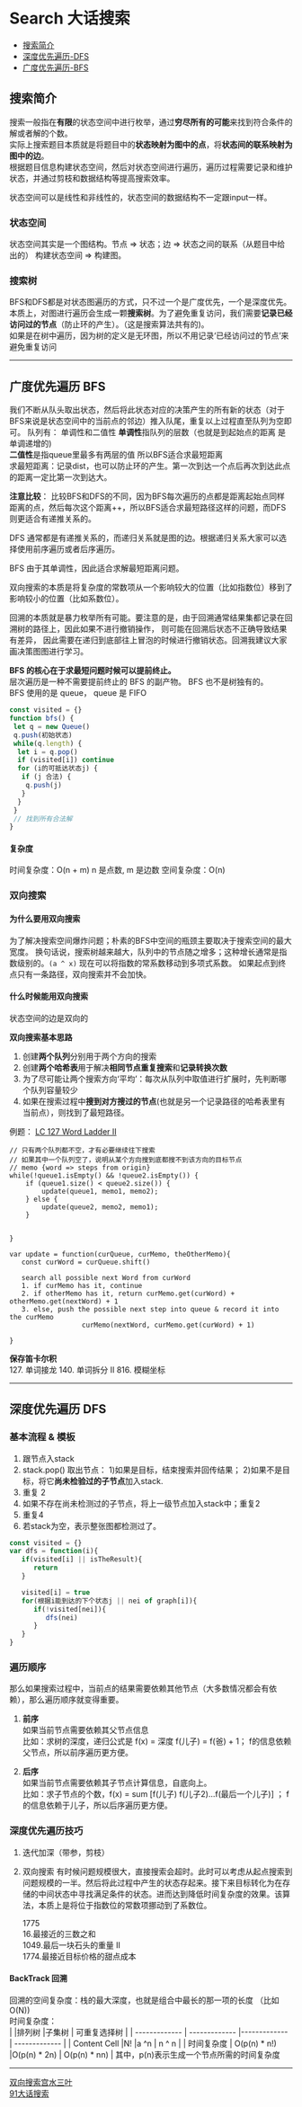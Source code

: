 # Search 大话搜索

- [搜索简介](#搜索简介)
- [深度优先遍历-DFS](#深度优先遍历-DFS)
- [广度优先遍历-BFS](#广度优先遍历-BFS)

## 搜索简介
搜索一般指在**有限**的状态空间中进行枚举，通过**穷尽所有的可能**来找到符合条件的解或者解的个数。  
实际上搜索题目本质就是将题目中的**状态映射为图中的点**，将**状态间的联系映射为图中的边**。  
根据题目信息构建状态空间，然后对状态空间进行遍历，遍历过程需要记录和维护状态，并通过剪枝和数据结构等提高搜索效率。

状态空间可以是线性和非线性的，状态空间的数据结构不一定跟input一样。

### 状态空间
状态空间其实是一个图结构。节点 => 状态；边 => 状态之间的联系（从题目中给出的）
构建状态空间 => 构建图。

### 搜索树
BFS和DFS都是对状态图遍历的方式，只不过一个是广度优先，一个是深度优先。    
本质上，对图进行遍历会生成一颗**搜索树**。为了避免重复访问，我们需要**记录已经访问过的节点**（防止环的产生）。（这是搜索算法共有的)。   
如果是在树中遍历，因为树的定义是无环图，所以不用记录‘已经访问过的节点’来避免重复访问



-----
## 广度优先遍历 BFS
我们不断从队头取出状态，然后将此状态对应的决策产生的所有新的状态（对于BFS来说是状态空间中的当前点的邻边）推入队尾，重复以上过程直至队列为空即可。 
队列有： 单调性和二值性 
**单调性**指队列的层数（也就是到起始点的距离 是单调递增的)  
**二值性**是指queue里最多有两层的值
所以BFS适合求最短距离  
求最短距离：记录dist，也可以防止环的产生。第一次到达一个点后再次到达此点的距离一定比第一次到达大。

**注意比较**： 比较BFS和DFS的不同，因为BFS每次遍历的点都是距离起始点同样距离的点，然后每次这个距离++，所以BFS适合求最短路径这样的问题，而DFS则更适合有递推关系的。

DFS 通常都是有递推关系的，而递归关系就是图的边。根据递归关系大家可以选择使用前序遍历或者后序遍历。

BFS 由于其单调性，因此适合求解最短距离问题。

双向搜索的本质是将复杂度的常数项从一个影响较大的位置（比如指数位）移到了影响较小的位置（比如系数位）。

回溯的本质就是暴力枚举所有可能。要注意的是，由于回溯通常结果集都记录在回溯树的路径上，因此如果不进行撤销操作， 则可能在回溯后状态不正确导致结果有差异， 因此需要在递归到底部往上冒泡的时候进行撤销状态。回溯我建议大家画决策图图进行学习。

**BFS 的核心在于求最短问题时候可以提前终止。**  
层次遍历是一种不需要提前终止的 BFS 的副产物。
BFS 也不是树独有的。  
BFS 使用的是 queue， queue 是 FIFO

```JavaScript
const visited = {}
function bfs() {
 let q = new Queue()
 q.push(初始状态)
 while(q.length) {
  let i = q.pop()
  if (visited[i]) continue
  for (i的可抵达状态j) {
   if (j 合法) {
    q.push(j)
   }
  }
 }
 // 找到所有合法解
}
```
#### 复杂度

时间复杂度：O(n + m)
n 是点数, m 是边数
空间复杂度：O(n)

### 双向搜索  
#### 为什么要用双向搜索
为了解决搜索空间爆炸问题；朴素的BFS中空间的瓶颈主要取决于搜索空间的最大宽度。
换句话说，搜索树越来越大，队列中的节点随之增多；这种增长通常是指数级别的。`(a ^ x)`  现在可以将指数的常系数移动到多项式系数。
如果起点到终点只有一条路径，双向搜索并不会加快。

#### 什么时候能用双向搜索
状态空间的边是双向的

**双向搜索基本思路**
1. 创建**两个队列**分别用于两个方向的搜索
2. 创建**两个哈希表**用于解决**相同节点重复搜索**和**记录转换次数**
3. 为了尽可能让两个搜索方向‘平均’：每次从队列中取值进行扩展时，先判断哪个队列容量较少
4. 如果在搜索过程中**搜到对方搜过的节点**(也就是另一个记录路径的哈希表里有当前点），则找到了最短路径。

例题： [LC 127 Word Ladder II](https://github.com/lilyzhaoyilu/LeetCode-Notes/blob/master/Basic200II/BFS%20%26%20DFS/LC127.%20Word%20Ladder.md)
```
// 只有两个队列都不空，才有必要继续往下搜索
// 如果其中一个队列空了，说明从某个方向搜到底都搜不到该方向的目标节点
// memo {word => steps from origin}
while(!queue1.isEmpty() && !queue2.isEmpty()) {
    if (queue1.size() < queue2.size()) {
        update(queue1, memo1, memo2);
    } else {
        update(queue2, memo2, memo1);
    }

    
}

var update = function(curQueue, curMemo, theOtherMemo){
   const curWord = curQueue.shift()

   search all possible next Word from curWord
   1. if curMemo has it, continue
   2. if otherMemo has it, return curMemo.get(curWord) + otherMemo.get(nextWord) + 1
   3. else, push the possible next step into queue & record it into the curMemo
                  curMemo(nextWord, curMemo.get(curWord) + 1)
  
}
```

**保存笛卡尔积**  
127. 单词接龙
140. 单词拆分 II
816. 模糊坐标    


-----

## 深度优先遍历 DFS

### 基本流程 & 模板
1. 跟节点入stack
2. stack.pop() 取出节点： 1)如果是目标，结束搜索并回传结果； 2)如果不是目标，将它**尚未检验过的子节点**加入stack.
3. 重复 2 
4. 如果不存在尚未检测过的子节点，将上一级节点加入stack中；重复2
5. 重复4
6. 若stack为空，表示整张图都检测过了。

```JavaScript
const visited = {}
var dfs = function(i){
   if(visited[i] || isTheResult){
      return
   }

   visited[i] = true
   for(根据i能到达的下个状态j || nei of graph[i]){
      if(!visited[nei]){
         dfs(nei)
      }
   }
}

```

### 遍历顺序
那么如果搜索过程中，当前点的结果需要依赖其他节点（大多数情况都会有依赖），那么遍历顺序就变得重要。

1. **前序**  
   如果当前节点需要依赖其父节点信息  
   比如：求树的深度，递归公式是 f(x) = 深度  f(儿子) = f(爸) + 1； f的信息依赖父节点，所以前序遍历更方便。 

2. **后序**  
   如果当前节点需要依赖其子节点计算信息，自底向上。  
   比如：求子节点的个数，f(x) = sum [f(儿子) f(儿子2)...f(最后一个儿子)] ； f的信息依赖于儿子，所以后序遍历更方便。

### 深度优先遍历技巧

1. 迭代加深（带参，剪枝）
2. 双向搜索
   有时候问题规模很大，直接搜索会超时。此时可以考虑从起点搜索到问题规模的一半。然后将此过程中产生的状态存起来。接下来目标转化为在存储的中间状态中寻找满足条件的状态。进而达到降低时间复杂度的效果。该算法，本质上是将位于指数位的常数项挪动到了系数位。

   1775  
   16.最接近的三数之和  
   1049.最后一块石头的重量 II  
   1774.最接近目标价格的甜点成本

#### BackTrack 回溯
回溯的空间复杂度：栈的最大深度，也就是组合中最长的那一项的长度 （比如O(N))  
时间复杂度：  
|   |排列树      |子集树    | 可重复选择树 |
| ------------- | ------------- |------------- | ------------- |
| Content Cell  |N!          |a ^n  | n ^ n  |
| 时间复杂度  | O(p(n) * n!)  |O(p(n) * 2n)  | O(p(n) * nn) |
其中，p(n)表示生成一个节点所需的时间复杂度

-----




[双向搜索宫水三叶](https://mp.weixin.qq.com/s/CsAx6FydjW4U0KFafVwb1Q)  
[91大话搜索](https://leetcode-solution.cn/solutionDetail?type=2&id=3003&max_id=3008)

